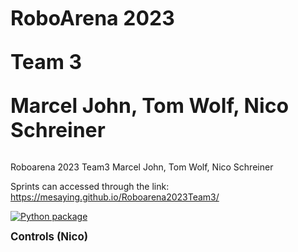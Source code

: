 <p><strong><span style="font-size: xx-large;"> RoboArena 2023 </span></strong> <br><br>
<p><strong><span style="font-size: xx-large;"> Team 3 </span></strong> <br><br>
<p><strong><span style="font-size: xx-large;"> Marcel John, Tom Wolf, Nico Schreiner  </span></strong> <br><br>


Roboarena 2023
Team3
Marcel John, Tom Wolf, Nico Schreiner

Sprints can accessed through the link: 
https://mesaying.github.io/Roboarena2023Team3/

[![Python package](https://github.com/Mesaying/Roboarena2023Team3/actions/workflows/python-package.yml/badge.svg?branch=main)](https://github.com/Mesaying/Roboarena2023Team3/actions/workflows/python-package.yml)



<p><strong><span style="font-size: larger;"> Controls (Nico) </span></strong> <br><br>
